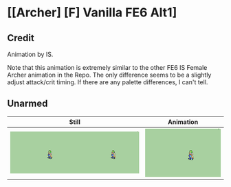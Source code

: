 # [\[Archer\] \[F\] Vanilla FE6 Alt1]

## Credit

Animation by IS.

Note that this animation is extremely similar to the other FE6 IS Female Archer animation in the Repo. The only difference seems to be a slightly adjust attack/crit timing. If there are any palette differences, I can't tell.
	
## Unarmed

| Still | Animation |
| :---: | :-------: |
| ![Unarmed still](./Unarmed_000.png) | ![Unarmed animation](./Unarmed.gif) |
